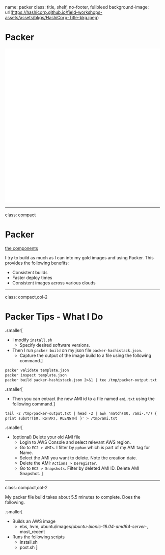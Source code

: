 name: packer
class: title, shelf, no-footer, fullbleed
background-image: url(https://hashicorp.github.io/field-workshops-assets/assets/bkgs/HashiCorp-Title-bkg.jpeg)

# Packer

![:scale 15%](images/HashiCorp_Icon_White.png)

---
class: compact

# Packer

[the components](#components)

I try to build as much as I can into my gold images and using Packer. This provides the following benefits:

- Consistent builds
- Faster deploy times
- Consistent images across various clouds

---
class: compact,col-2

# Packer Tips - What I Do

.smaller[
- I modify `install.sh`
  - Specify desired software versions.
- Then I run `packer build` on my json file `packer-hashistack.json`.
  - Capture the output of the image build to a file using the following command.]

```shell
packer validate template.json
packer inspect template.json
packer build packer-hashistack.json 2>&1 | tee /tmp/packer-output.txt
```

.smaller[
- Then you can extract the new AMI id to a file named `ami.txt` using the following command.]

```shell
tail -2 /tmp/packer-output.txt | head -2 | awk 'match($0, /ami-.*/) { print substr($0, RSTART, RLENGTH) }' > /tmp/ami.txt
```

.smaller[
- (optional) Delete your old AMI file
  - Login to AWS Console and select relevant AWS region.
  - Go to `EC2 > AMIs`. I filter by `pphan` which is part of my AMI tag for Name.
  - Select the AMI you want to delete. Note the creation date.
  - Delete the AMI: `Actions > Deregister`.
  - Go to `EC2 > Snapshots`. Filter by deleted AMI ID. Delete AMI Snapshot.
]

---
class: compact,col-2

My packer file build takes about 5.5 minutes to complete. Does the following.

.smaller[
- Builds an AWS image
  - ebs, hvm, ubuntu/images/*ubuntu-bionic-18.04-amd64-server-*, most_recent
- Runs the following scripts
  - install.sh
  - post.sh
]